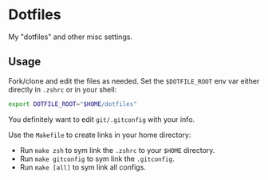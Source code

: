 # Dotfiles
My "dotfiles" and other misc settings.

## Usage
Fork/clone and edit the files as needed. Set the `$DOTFILE_ROOT` env var either directly in `.zshrc` or in your shell:
```zsh
export DOTFILE_ROOT="$HOME/dotfiles"
```
You definitely want to edit `git/.gitconfig` with your info.

Use the `Makefile` to create links in your home directory:
- Run `make zsh` to sym link the `.zshrc` to your `$HOME` directory.
- Run `make gitconfig` to sym link the `.gitconfig`.
- Run `make [all]` to sym link all configs.

